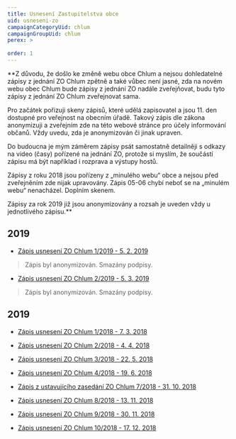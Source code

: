 ```yaml
---
title: Usnesení Zastupitelstva obce
uid: usneseni-zo
campaignCategoryUid: chlum
campaignGroupUid: chlum
perex: >
 
order: 1
---
```


**Z důvodu, že došlo ke změně webu obce Chlum a nejsou dohledatelné zápisy z jednání ZO Chlum zpětně a také vůbec není jasné, zda na novém webu obec Chlum bude zápisy z jednání ZO nadále zveřejňovat, budu tyto zápisy z jednání ZO Chlum zveřejnovat sama.

Pro začátek pořizuji skeny zápisů, které udělá zapisovatel a jsou 11. den dostupné pro veřejnost na obecním úřadě. Takový zápis dle zákona anonymizuji a zveřejním zde na této webové stránce pro účely informování občanů. Vždy uvedu, zda je anonymizován či jinak upraven.

Do budoucna je mým záměrem zápisy psát samostatně detailněji s odkazy na video (časy) pořízené na jednání ZO, protože si myslím, že součástí zápisu má být například i rozprava a výstupy hostů.

Zápisy z roku 2018 jsou pořízeny z „minulého webu“ obce a nejsou před zveřejněním zde nijak upravovány. Zápis 05-06 chybí neboť se na „minulém webu“ nenacházel. Doplním skenem.

Zápisy za rok 2019 již jsou anonymizovány a rozsah je uveden vždy u jednotlivého zápisu.**

## 2019

* [Zápis usnesení ZO Chlum 1/2019 - 5. 2. 2019](https://wiki.pirati.cz/_media/lide/michaela_vodova/01-2019.pdf) 
 > Zápis byl anonymizován. Smazány podpisy.
* [Zápis usnesení ZO Chlum 2/2019 - 5. 3. 2019](https://wiki.pirati.cz/_media/lide/michaela_vodova/02-2019.pdf) 
 > Zápis byl anonymizován. Smazány podpisy.
 
## 2019

* [Zápis usnesení ZO Chlum 1/2018 - 7. 3. 2018](https://wiki.pirati.cz/_media/lide/michaela_vodova/01_2018.pdf) 
 > 
* [Zápis usnesení ZO Chlum 2/2018 - 4. 4. 2018](https://wiki.pirati.cz/_media/lide/michaela_vodova/02_2018.pdf) 
 > 
* [Zápis usnesení ZO Chlum 3/2018 - 22. 5. 2018](https://wiki.pirati.cz/_media/lide/michaela_vodova/03_2018.pdf) 
 > 
* [Zápis usnesení ZO Chlum 4/2018 - 19. 6. 2018](https://wiki.pirati.cz/_media/lide/michaela_vodova/04_2018.pdf) 
 > 
* [Zápis z ustavujícího zasedání ZO Chlum 7/2018 - 31. 10. 2018](https://wiki.pirati.cz/_media/lide/michaela_vodova/07-2018.pdf) 
 > 
* [Zápis usnesení ZO Chlum 8/2018 - 13. 11. 2018](https://wiki.pirati.cz/_media/lide/michaela_vodova/08_2018.pdf) 
 > 
* [Zápis usnesení ZO Chlum 9/2018 - 30. 11. 2018](https://wiki.pirati.cz/_media/lide/michaela_vodova/09_2018.pdf) 
 > 
* [Zápis usnesení ZO Chlum 10/2018 - 17. 12. 2018](https://wiki.pirati.cz/_media/lide/michaela_vodova/10_2018.pdf) 
 > 
